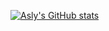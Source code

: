 [![Asly's GitHub stats](https://github-readme-stats.vercel.app/apiqiqco=anuraghazra)](https://github.com/anuraghazra/github-readme-stats)
